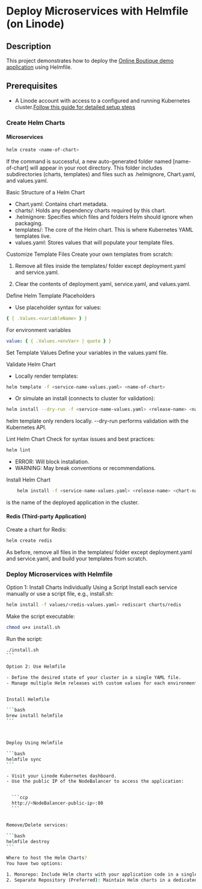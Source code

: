 # Deploy Microservices with Helmfile (on Linode)

## Description

This project demonstrates how to deploy the [Online Boutique demo application](https://github.com/GoogleCloudPlatform/microservices-demo) using Helmfile.

## Prerequisites

- A Linode account with access to a configured and running Kubernetes cluster.[Follow this guide for detailed setup steps](https://github.com/Nella1a/Demo-project-Deploy-Microservices-Application)

### Create Helm Charts

#### Microservices

```bash
helm create <name-of-chart>

```

If the command is successful, a new auto-generated folder named [name-of-chart] will appear in your root directory.
This folder includes subdirectories (charts, templates) and files such as .helmignore, Chart.yaml, and values.yaml.

Basic Structure of a Helm Chart

- Chart.yaml: Contains chart metadata.
- charts/: Holds any dependency charts required by this chart.
- .helmignore: Specifies which files and folders Helm should ignore when packaging.
- templates/: The core of the Helm chart. This is where Kubernetes YAML templates live.
- values.yaml: Stores values that will populate your template files.

Customize Template Files
Create your own templates from scratch:

1. Remove all files inside the templates/ folder except deployment.yaml and service.yaml.

2. Clear the contents of deployment.yaml, service.yaml, and values.yaml.

Define Helm Template Placeholders

- Use placeholder syntax for values:

```yaml
{ { .Values.<variableName> } }
```

For environment variables

```yaml
value: { { .Values.<envVar> | quote } }
```

Set Template Values
Define your variables in the values.yaml file.

Validate Helm Chart

- Locally render templates:

```bash
helm template -f <service-name-values.yaml> <name-of-chart>
```

- Or simulate an install (connects to cluster for validation):

```bash
helm install --dry-run -f <service-name-values.yaml> <release-name> <name-of-chart>
```

helm template only renders locally. --dry-run performs validation with the Kubernetes API.

Lint Helm Chart
Check for syntax issues and best practices:

```bash
helm lint
```

- ERROR: Will block installation.
- WARNING: May break conventions or recommendations.

Install Helm Chart

```bash
    helm install -f <service-name-values.yaml> <release-name> <chart-name>
```

<release-name> is the name of the deployed application in the cluster.

#### Redis (Third-party Application)

Create a chart for Redis:

```bash
helm create redis
```

As before, remove all files in the templates/ folder except deployment.yaml and service.yaml, and build your templates from scratch.

### Deploy Microservices with Helmfile

Option 1: Install Charts Individually Using a Script
Install each service manually or use a script file, e.g., install.sh:

```bash
helm install -f values/<redis-values.yaml> rediscart charts/redis
```

Make the script executable:

```bash
chmod u+x install.sh
```

Run the script:

````bash
./install.sh
```

Option 2: Use Helmfile

- Define the desired state of your cluster in a single YAML file.
- Manage multiple Helm releases with custom values for each environment or application.


Install Helmfile

```bash
brew install helmfile
```



Deploy Using Helmfile

```bash
helmfile sync
```

- Visit your Linode Kubernetes dashboard.
- Use the public IP of the NodeBalancer to access the application:


  ```ccp
  http://<NodeBalancer-public-ip>:80
  ```


Remove/Delete services:

```bash
helmfile destroy
```

Where to host the Helm Charts?
You have two options:

1. Monorepo: Include Helm charts with your application code in a single Git repository.
2. Separate Repository (Preferred): Maintain Helm charts in a dedicated Git repository for better modularity and version control.

````
